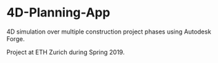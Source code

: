 # 4D-Planning-App

4D simulation over multiple construction project phases using Autodesk Forge.

Project at ETH Zurich during Spring 2019.
